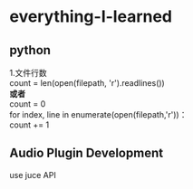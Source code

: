 # everything-I-learned
## python
  1.文件行数\
count = len(open(filepath, 'r').readlines()) \
**或者**\
count = 0\
for index, line in enumerate(open(filepath,'r'))：\
count += 1

## Audio Plugin Development
use juce API
